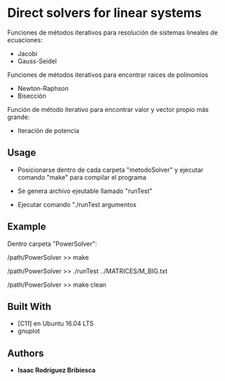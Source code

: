# Direct solvers for linear systems

Funciones de métodos iterativos para resolución de sistemas lineales de ecuaciones:

* Jacobi
* Gauss-Seidel

Funciones de métodos iterativos para encontrar raices de polinomios

* Newton-Raphson
* Bisección

Función de método iterativo para encontrar valor y vector propio más grande:

* Iteración de potencia

## Usage

- Posicionarse dentro de cada carpeta "metodoSolver" y ejecutar comando "make" para compilar el programa

- Se genera archivo ejeutable llamado "runTest"

- Ejecutar comando "./runTest argumentos

## Example

Dentro carpeta "PowerSolver":

/path/PowerSolver >> make

/path/PowerSolver >> ./runTest ../MATRICES/M_BIG.txt

/path/PowerSolver >> make clean

## Built With

* [C11] en Ubuntu 16.04 LTS
* gnuplot

## Authors

* **Isaac Rodríguez Bribiesca**
